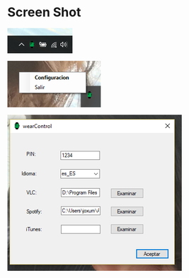 
# Screen Shot

![enter image description here](https://github.com/JoxuMac/wearControl/blob/master/windows-project/screenshots/1.png)

![enter image description here](https://github.com/JoxuMac/wearControl/blob/master/windows-project/screenshots/2.png)

![enter image description here](https://github.com/JoxuMac/wearControl/blob/master/windows-project/screenshots/3.png)
